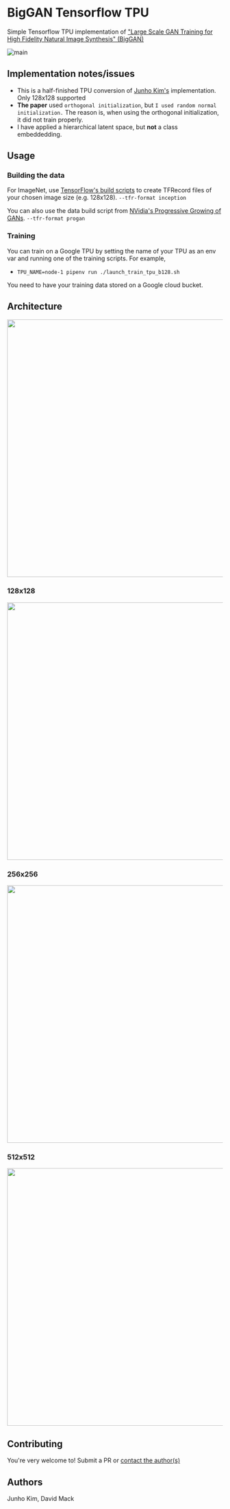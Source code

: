 # BigGAN Tensorflow TPU

Simple Tensorflow TPU implementation of ["Large Scale GAN Training for High Fidelity Natural Image Synthesis" (BigGAN)](https://arxiv.org/abs/1809.11096)

![main](./assets/main.png)

## Implementation notes/issues

- This is a half-finished TPU conversion of [Junho Kim's](https://github.com/taki0112/BigGAN-Tensorflow) implementation. Only 128x128 supported
- **The paper** used `orthogonal initialization`, but `I used random normal initialization.` The reason is, when using the orthogonal initialization, it did not train properly.
- I have applied a hierarchical latent space, but **not** a class embeddedding.

## Usage

### Building the data

For ImageNet, use [TensorFlow's build scripts](https://github.com/tensorflow/models/blob/master/research/inception/README.md#getting-started) to create TFRecord files of your chosen image size (e.g. 128x128). `--tfr-format inception`

You can also use the data build script from [NVidia's Progressive Growing of GANs](https://github.com/tkarras/progressive_growing_of_gans). `--tfr-format progan`

### Training

You can train on a Google TPU by setting the name of your TPU as an env var and running one of the training scripts. For example,

* `TPU_NAME=node-1 pipenv run ./launch_train_tpu_b128.sh`

You need to have your training data stored on a Google cloud bucket.


## Architecture
<img src = './assets/architecture.png' width = '600px'> 

### 128x128
<img src = './assets/128.png' width = '600px'> 

### 256x256
<img src = './assets/256.png' width = '600px'> 

### 512x512
<img src = './assets/512.png' width = '600px'> 

## Contributing

You're very welcome to! Submit a PR or [contact the author(s)](https://octavian.ai)

## Authors
Junho Kim, David Mack